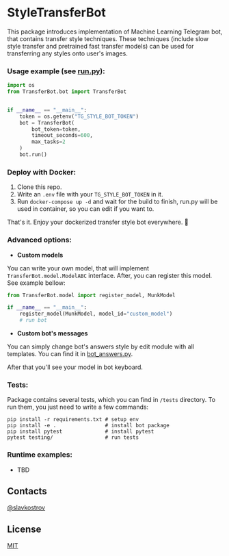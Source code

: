 # StyleTransferBot

This package introduces implementation of Machine Learning Telegram bot, that contains transfer style techniques.
These techniques (include slow style transfer and pretrained fast transfer models) can be used for transferring any styles
onto user's images.

### Usage example (see [run.py](run.py)):

```python
import os
from TransferBot.bot import TransferBot


if __name__ == "__main__":
    token = os.getenv("TG_STYLE_BOT_TOKEN")
    bot = TransferBot(
        bot_token=token,
        timeout_seconds=600,
        max_tasks=2
    )
    bot.run()
```

### Deploy with Docker:

1. Clone this repo.
2. Write an `.env` file with your `TG_STYLE_BOT_TOKEN` in it.
3. Run `docker-compose up -d` and wait for the build to finish, run.py will be used in container, 
so you can edit if you want to.

That's it. Enjoy your dockerized transfer style bot everywhere. 🚀

### Advanced options:
* **Custom models**

You can write your own model, that will implement `TransferBot.model.ModelABC` interface. 
After, you can register this model. See example bellow:

```python
from TransferBot.model import register_model, MunkModel

if __name__ == "__main__":
    register_model(MunkModel, model_id="custom_model")
    # run bot
```

* **Custom bot's messages**

You can simply change bot's answers style by edit module with all templates. 
You can find it in [bot_answers.py](./TransferBot/bot/bot_answers.py).

After that you'll see your model in bot keyboard.

### Tests:

Package contains several tests, which you can find in `/tests` directory.
To run them, you just need to write a few commands:

```shell
pip install -r requirements.txt # setup env
pip install -e .                # install bot package
pip install pytest              # install pytest
pytest testing/                 # run tests
```

### Runtime examples:
* TBD


## Contacts

[@slavkostrov](https://t.me/slavkostrov)

## License

[MIT](LICENSE)
